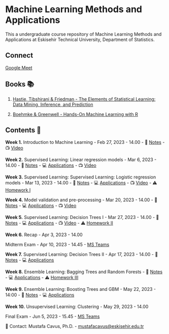 # Machine Learning Methods and Applications

This a undergraduate course repository of Machine Learning Methods and Applications at Eskisehir Technical University, Department of Statistics.

## Connect 

[Google Meet](https://meet.google.com/uje-stea-jsd)

## Books 📚

1. [Hastie, Tibshirani & Friedman - The Elements of Statistical Learning: Data Mining, Inference, and Prediction](https://hastie.su.domains/Papers/ESLII.pdf)

2. [Boehmke & Greenwell - Hands-On Machine Learning with R](https://bradleyboehmke.github.io/HOML/)

## Contents 📂

**Week 1.** Introduction to Machine Learning - Feb 27, 2023 - 14.00 - 📖 [Notes](https://github.com/mcavs/ESTUStat_2023Spring_MachineLearningMethodsandApplications/blob/main/LectureNotes/Week1.pdf) -  📺 [Video](https://youtu.be/OlsD9aKl-So)


**Week 2.** Supervised Learning: Linear regression models - Mar 6, 2023 - 14.00 - 📖 [Notes](https://github.com/mcavs/ESTUStat_2023Spring_MachineLearningMethodsandApplications/blob/main/LectureNotes/Week2.pdf) -  :computer: [Applications](https://github.com/mcavs/ESTUStat_2023Spring_MachineLearningMethodsandApplications/blob/main/Application/I%CC%87ST438-W2.pdf) -  📺 [Video](https://youtu.be/WuwSH4ALTbA)


**Week 3.** Supervised Learning: Supervised Learning: Logistic regression models - Mar 13, 2023 - 14.00 - 📖 [Notes](https://github.com/mcavs/ESTUStat_2023Spring_MachineLearningMethodsandApplications/blob/main/LectureNotes/Week3.pdf) -  :computer: [Applications](https://github.com/mcavs/ESTUStat_2023Spring_MachineLearningMethodsandApplications/tree/main/Application/W3) -  📺 [Video](https://www.youtube.com/watch?v=8uJFZjEL1hA) - :warning: [Homework I](https://github.com/mcavs/ESTUStat_2023Spring_MachineLearningMethodsandApplications/tree/main/Homeworks/HW%231)


**Week 4.** Model validation and pre-processing - Mar 20, 2023 - 14.00 - 📖 [Notes](https://github.com/mcavs/ESTUStat_2023Spring_MachineLearningMethodsandApplications/blob/main/LectureNotes/Week4.pdf) -  :computer: [Applications](https://github.com/mcavs/ESTUStat_2023Spring_MachineLearningMethodsandApplications/tree/main/Application/W4) -  📺 [Video](https://youtu.be/9anRAxdt3qc)


**Week 5.** Supervised Learning: Decision Trees I - Mar 27, 2023 - 14.00 - 📖 [Notes](https://github.com/mcavs/ESTUStat_2023Spring_MachineLearningMethodsandApplications/blob/main/LectureNotes/Week5.pdf) -  :computer: [Applications](https://github.com/mcavs/ESTUStat_2023Spring_MachineLearningMethodsandApplications/tree/main/Application/W5) -  📺 [Video](https://youtu.be/0-gv-Q5NZBs) - :warning: [Homework II](https://github.com/mcavs/ESTUStat_2023Spring_MachineLearningMethodsandApplications/tree/main/Homeworks/HW%232)


**Week 6.** Recap - Apr 3, 2023 - 14.00


Midterm Exam - Apr 10, 2023 - 14.45 - [MS Teams](https://teams.microsoft.com/l/meetup-join/19%3ameeting_ZTVkZDUxNzctMDQ2My00N2UyLTk3MDgtZDFiZWJhMDkyNDEy%40thread.v2/0?context=%7b%22Tid%22%3a%22e24840f1-c171-4007-ae2d-ffc773f3119f%22%2c%22Oid%22%3a%2236160ad5-22d1-4172-8774-5694a9ff9ca0%22%7d)


**Week 7.** Supervised Learning: Decision Trees II - Apr 17, 2023 - 14.00 - 📖 [Notes](https://github.com/mcavs/ESTUStat_2023Spring_MachineLearningMethodsandApplications/blob/main/LectureNotes/Week7.pdf) -  :computer: [Applications](https://github.com/mcavs/ESTUStat_2023Spring_MachineLearningMethodsandApplications/tree/main/Application/W7)


**Week 8.** Ensemble Learning: Bagging Trees and Random Forests - 📖 [Notes](https://github.com/mcavs/ESTUStat_2023Spring_MachineLearningMethodsandApplications/blob/main/LectureNotes/Week8.pdf) -  :computer: [Applications](https://github.com/mcavs/ESTUStat_2023Spring_MachineLearningMethodsandApplications/tree/main/Application/W8) - :warning: [Homework III](https://github.com/mcavs/ESTUStat_2023Spring_MachineLearningMethodsandApplications/tree/main/Homeworks/HW%233)


**Week 9.** Ensemble Learning: Boosting Trees and GBM - May 22, 2023 - 14:00 - 📖 [Notes](https://github.com/mcavs/ESTUStat_2023Spring_MachineLearningMethodsandApplications/blob/main/LectureNotes/Week9.pdf) -  :computer: [Applications](https://github.com/mcavs/ESTUStat_2023Spring_MachineLearningMethodsandApplications/tree/main/Application/W9)


**Week 10.**  Unsupervised Learning: Clustering - May 29, 2023 - 14.00

Final Exam - Jun 5, 2023 - 15.45 - [MS Teams](https://teams.microsoft.com/l/meetup-join/19%3ameeting_ZTVkZDUxNzctMDQ2My00N2UyLTk3MDgtZDFiZWJhMDkyNDEy%40thread.v2/0?context=%7b%22Tid%22%3a%22e24840f1-c171-4007-ae2d-ffc773f3119f%22%2c%22Oid%22%3a%2236160ad5-22d1-4172-8774-5694a9ff9ca0%22%7d)


📧 Contact: Mustafa Cavus, Ph.D. - [mustafacavus@eskisehir.edu.tr](mustafacavus@eskisehir.edu.tr)


